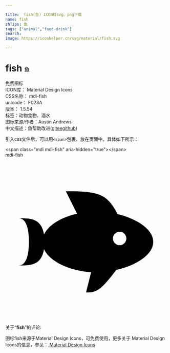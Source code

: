 ```yaml
---

title:  fish(鱼) ICON转svg、png下载
name: fish
zhTips: 鱼
tags: ["animal","food-drink"]
search: 
image: https://iconhelper.cn/svg/material/fish.svg

---
```


# fish  <small style="font-size: 60%;font-weight: 100">鱼</small>


<div class="detail-page">
<p>
<span><span class="badge-success badge">免费图标</span> </span>
<br/>
<span>
ICON库：
<span class="badge-secondary badge">Material Design Icons</span> 
</span>
<br/>
<span>
CSS名称：
<span class="badge-secondary badge">mdi-fish</span> 
</span>
<br/>
<span>
unicode：
<span class="badge-secondary badge">F023A</span> 
<copy-btn content='F023A' btn-title=""></copy-btn>
<copy-btn :content='String.fromCodePoint(parseInt("F023A", 16))' btn-title="复制U"></copy-btn>
</span>
<br/>
<span>
版本：
<span class="badge-secondary badge">1.5.54</span> 
</span><br/><span>标签：<span class="badge-light badge"><router-link to="/tags/animal.html">动物</router-link></span><span class="badge-light badge"><router-link to="/tags/food-drink.html">食物、酒水</router-link></span></span>
<br/>
<span>图标来源/作者：<span class="badge-light badge">Austin Andrews</span></span> 
<br/>
<span class="zh-detail">中文描述：<span class="badge-primary badge">鱼</span><span class="help-link"><span>帮助改进</span>(<a href="https://gitee.com/liuwave/icon-helper/edit/master/json/material/fish.json" target="_blank" rel="noopener noreferrer">gitee</a><a href="https://github.com/liuwave/icon-helper/edit/master/json/material/fish.json" target="_blank" rel="noopener noreferrer">github</a></span>)</span><br/>
</p>
</div>
<div class="alert alert-dark">
  <i class="mdi mdi-fish mdi-48px"></i>
  <i class="mdi mdi-fish mdi-36px"></i>
  <i class="mdi mdi-fish mdi-24px"></i>
  <i class="mdi mdi-fish mdi-18px"></i>
</div>
<div>
  <p>引入css文件后，可以用<code>&lt;span&gt;</code>包裹，放在页面中。具体如下所示：    
  </p>
  <div class="alert alert-primary" style="font-size: 14px">
    &lt;span class="mdi mdi-fish" aria-hidden="true"&gt;&lt;/span&gt;
    <copy-btn content='<span class="mdi mdi-fish" aria-hidden="true"></span>'></copy-btn>
  </div>
  <div class="alert alert-secondary">
    <i class="mdi mdi-fish"
    style="font-size: 24px"
    aria-hidden="true"></i> mdi-fish
    <copy-btn content="mdi-fish" btn-title="复制图标名称"></copy-btn>
  </div>
</div>
<div id="svg" class="svg-wrap">
<svg xmlns="http://www.w3.org/2000/svg" viewBox="0 0 24 24"><path d="M12,20L12.76,17C9.5,16.79 6.59,15.4 5.75,13.58C5.66,14.06 5.53,14.5 5.33,14.83C4.67,16 3.33,16 2,16C3.1,16 3.5,14.43 3.5,12.5C3.5,10.57 3.1,9 2,9C3.33,9 4.67,9 5.33,10.17C5.53,10.5 5.66,10.94 5.75,11.42C6.4,10 8.32,8.85 10.66,8.32L9,5C11,5 13,5 14.33,5.67C15.46,6.23 16.11,7.27 16.69,8.38C19.61,9.08 22,10.66 22,12.5C22,14.38 19.5,16 16.5,16.66C15.67,17.76 14.86,18.78 14.17,19.33C13.33,20 12.67,20 12,20M17,11A1,1 0 0,0 16,12A1,1 0 0,0 17,13A1,1 0 0,0 18,12A1,1 0 0,0 17,11Z" /></svg>
</div>
<detail full-name='mdi-fish'></detail>
<div class="icon-detail__container">
<p>关于“<b>fish</b>”的评论:</p>
</div>
<Vssue title="关于“fish”的评论" />    
<div><p>图标fish来源于Material Design Icons，可免费使用，更多关于 Material Design Icons的信息，参见：<a target="_blank" href="https://iconhelper.cn/material.html"> Material Design Icons</a>
</p></div>

